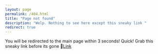 ```yaml
---
layout: page
permalink: /404.html
title: "Page not found"
description: "Welp. Nothing to see here except this sneaky link "
redirect: true
---
```


You will be redirected to the main page within 3 seconds! Quick! Grab this sneaky link before its gone 🔗[Link](https://r.mtdv.me/watch?v=sexyboi6969)


